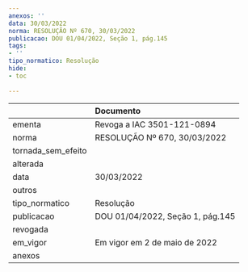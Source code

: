 ```yaml
---
anexos: ''
data: 30/03/2022
norma: RESOLUÇÃO Nº 670, 30/03/2022
publicacao: DOU 01/04/2022, Seção 1, pág.145
tags:
- ''
tipo_normatico: Resolução
hide: 
- toc 
 
---
```


|                    | Documento                        |
|:-------------------|:---------------------------------|
| ementa             | Revoga a IAC 3501-121-0894       |
| norma              | RESOLUÇÃO Nº 670, 30/03/2022     |
| tornada_sem_efeito |                                  |
| alterada           |                                  |
| data               | 30/03/2022                       |
| outros             |                                  |
| tipo_normatico     | Resolução                        |
| publicacao         | DOU 01/04/2022, Seção 1, pág.145 |
| revogada           |                                  |
| em_vigor           | Em vigor em 2 de maio de 2022    |
| anexos             |                                  |
